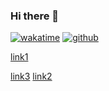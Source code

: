 ### Hi there 👋

[![wakatime](https://wakatime.com/badge/user/609e9763-1603-4ffa-b11a-a41d2d127805.svg)](https://wakatime.com/@609e9763-1603-4ffa-b11a-a41d2d127805)
[![github](https://img.shields.io/github/followers/tickflag?logo=github&style=plastic)](https://github.com/tickflag?tab=followers)

[link1](https://docs.yandex.ru/docs/view?url=ya-disk-public%3A%2F%2Fr6zsMVdCYpP9EjWWy5k7ChlLwgcZylRzAgK%2FL%2BYw42RsakKvnBpKRapi%2BOoXCJmnq%2FJ6bpmRyOJonT3VoXnDag%3D%3D&name=MC.docx&nosw=1)

[link3](https://disk.yandex.ru/i/P8xVAWGZf440kA)
[link2](https://disk.yandex.ru/d/CDrVZTtGZrIqJQ)
<!--
**tickflag/tickflag** is a ✨ _special_ ✨ repository because its `README.md` (this file) appears on your GitHub profile.
[](url)
Here are some ideas to get you started:

- 🔭 I’m currently working on ...
- 🌱 I’m currently learning ...
- 👯 I’m looking to collaborate on ...
- 🤔 I’m looking for help with ...
- 💬 Ask me about ...
- 📫 How to reach me: ...
- 😄 Pronouns: ...
- ⚡ Fun fact: ...
-->
